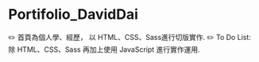 # Portifolio_DavidDai

✏️ 首頁為個人學、經歷， 以 HTML、CSS、Sass進行切版實作.
✏️ To Do List: 除 HTML、CSS、Sass 再加上使用 JavaScript 進行實作運用.
